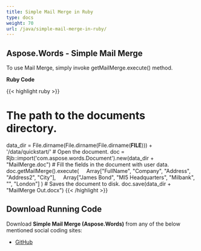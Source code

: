 ```yaml
---
title: Simple Mail Merge in Ruby
type: docs
weight: 70
url: /java/simple-mail-merge-in-ruby/
---
```


## **Aspose.Words - Simple Mail Merge**
To use Mail Merge, simply invoke getMailMerge.execute() method.

**Ruby Code**

{{< highlight ruby >}}
# The path to the documents directory.
data_dir = File.dirname(File.dirname(File.dirname(__FILE__))) + '/data/quickstart/'
\# Open the document.
doc = Rjb::import('com.aspose.words.Document').new(data_dir + "MailMerge.doc")
\# Fill the fields in the document with user data.
doc.getMailMerge().execute(
    Array["FullName", "Company", "Address", "Address2", "City"],
    Array["James Bond", "MI5 Headquarters", "Milbank", "", "London"]
)
\# Saves the document to disk.
doc.save(data_dir + "MailMerge Out.docx")
{{< /highlight >}}
## **Download Running Code**
Download **Simple Mail Merge (Aspose.Words)** from any of the below mentioned social coding sites:

- [GitHub](https://github.com/aspose-words/Aspose.Words-for-Java/blob/master/Plugins/Aspose_Words_Java_for_Ruby/lib/asposewordsjavaforruby/simplemailmerge.rb)
